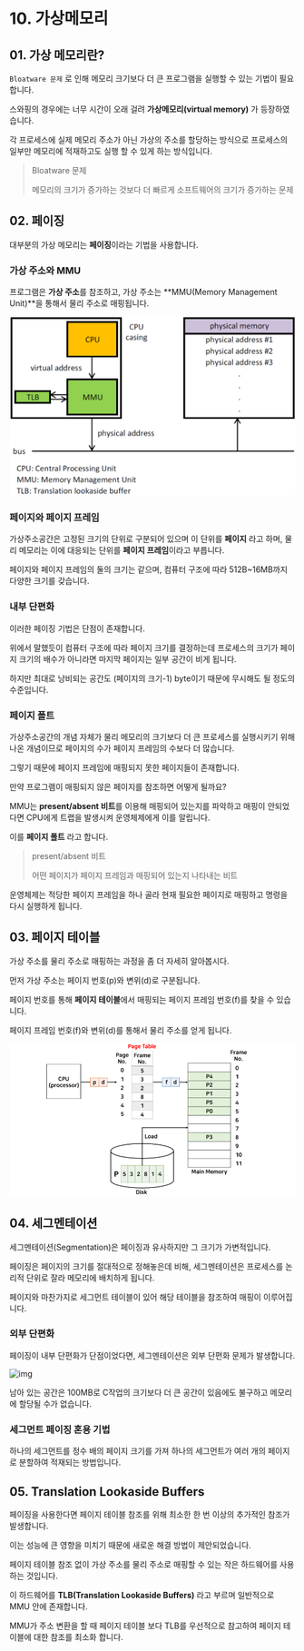 # 10. 가상메모리

## 01. 가상 메모리란?

`Bloatware 문제` 로 인해 메모리 크기보다 더 큰 프로그램을 실행할 수 있는 기법이 필요합니다.

스와핑의 경우에는 너무 시간이 오래 걸려 **가상메모리(virtual memory)** 가 등장하였습니다.

각 프로세스에 실제 메모리 주소가 아닌 가상의 주소를 할당하는 방식으로 프로세스의 일부만 메모리에 적재하고도 실행 할 수 있게 하는 방식입니다.

> Bloatware 문제
>
> 메모리의 크기가 증가하는 것보다 더 빠르게 소프트웨어의 크기가 증가하는 문제



## 02. 페이징

대부분의 가상 메모리는 **페이징**이라는 기법을 사용합니다.



### 가상 주소와 MMU

프로그램은 **가상 주소**를 참조하고, 가상 주소는 **MMU(Memory Management Unit)**을 통해서 물리 주소로 매핑됩니다.

<img src="../images/OS/10_MMU_principle.png" alt="img" style="zoom:50%;" />



### 페이지와 페이지 프레임

가상주소공간은 고정된 크기의 단위로 구분되어 있으며 이 단위를 **페이지** 라고 하며, 물리 메모리는 이에 대응되는 단위를 **페이지 프레임**이라고 부릅니다. 

페이지와 페이지 프레임의 둘의 크기는 같으며, 컴퓨터 구조에 따라 512B~16MB까지 다양한 크기를 갖습니다.



### 내부 단편화

이러한 페이징 기법은 단점이 존재합니다.

위에서 말했듯이 컴퓨터 구조에 따라 페이지 크기를 결정하는데 프로세스의 크기가 페이지 크기의 배수가 아니라면 마지막 페이지는 일부 공간이 비게 됩니다.

하지만 최대로 낭비되는 공간도 (페이지의 크기-1) byte이기 때문에 무시해도 될 정도의 수준입니다.



### 페이지 폴트

가상주소공간의 개념 자체가 물리 메모리의 크기보다 더 큰 프로세스를 실행시키기 위해 나온 개념이므로 페이지의 수가 페이지 프레임의 수보다 더 많습니다.

그렇기 때문에 페이지 프레임에 매핑되지 못한 페이지들이 존재합니다.

만약 프로그램이 매핑되지 않은 페이지를 참조하면 어떻게 될까요?

MMU는 **present/absent 비트**를 이용해 매핑되어 있는지를 파악하고 매핑이 안되었다면 CPU에게 트랩을 발생시켜 운영체제에게 이를 알립니다. 

이를 **페이지 폴트** 라고 합니다.

>  present/absent 비트
>
> 어떤 페이지가 페이지 프레임과 매핑되어 있는지 나타내는 비트



운영체제는 적당한 페이지 프레임을 하나 골라 현재 필요한 페이지로 매핑하고 명령을 다시 실행하게 됩니다.





## 03. 페이지 테이블

가상 주소를 물리 주소로 매핑하는 과정을 좀 더 자세히 알아봅시다.

먼저 가상 주소는 페이지 번호(p)와 변위(d)로 구분됩니다.

페이지 번호를 통해 **페이지 테이블**에서 매핑되는 페이지 프레임 번호(f)를 찾을 수 있습니다.

페이지 프레임 번호(f)와 변위(d)를 통해서 물리 주소를 얻게 됩니다.

![img](../images/OS/10_page_table.png)



## 04. 세그멘테이션

세그멘테이션(Segmentation)은 페이징과 유사하지만 그 크기가 가변적입니다.

페이징은 페이지의 크기를 절대적으로 정해놓은데 비해, 세그멘테이션은 프로세스를 논리적 단위로 잘라 메모리에 배치하게 됩니다.

페이지와 마찬가지로 세그먼트 테이블이 있어 해당 테이블을 참조하여 매핑이 이루어집니다.



### 외부 단편화 

페이징이 내부 단편화가 단점이었다면, 세그멘테이션은 외부 단편화 문제가 발생합니다.

![img](../images/OS/10_외부단편화.png)

남아 있는 공간은 100MB로 C작업의 크기보다 더 큰 공간이 있음에도 불구하고 메모리에 할당될 수가 없습니다.





### 세그먼트 페이징 혼용 기법

하나의 세그먼트를 정수 배의 페이지 크기를 가져 하나의 세그먼트가 여러 개의 페이지로 분할하여 적재되는 방법입니다.





## 05. Translation Lookaside Buffers

페이징을 사용한다면 페이지 테이블 참조를 위해 최소한 한 번 이상의 추가적인 참조가 발생합니다.

이는 성능에 큰 영향을 미치기 때문에 새로운 해결 방법이 제안되었습니다.

페이지 테이블 참조 없이 가상 주소를 물리 주소로 매핑할 수 있는 작은 하드웨어를 사용하는 것입니다.

이 하드웨어를 **TLB(Translation Lookaside Buffers)** 라고 부르며 일반적으로 MMU 안에 존재합니다.



MMU가 주소 변환을 할 때 페이지 테이블 보다 TLB를 우선적으로 참고하여 페이지 테이블에 대한 참조를 최소화 합니다.